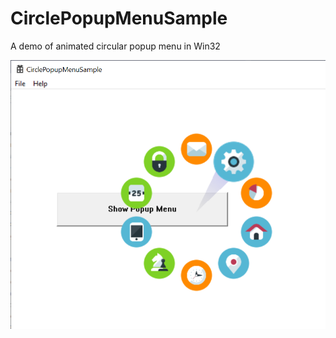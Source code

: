 # CirclePopupMenuSample
A demo of animated circular popup menu in Win32

![Screenshot](https://github.com/huxia1124/CirclePopupMenuSample/blob/master/CircularPopupMenu.png)
